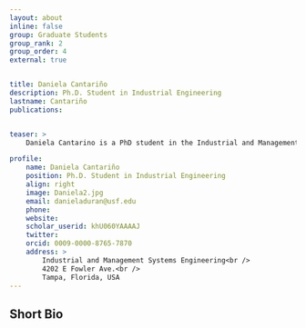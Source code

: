 ```yaml
---
layout: about
inline: false
group: Graduate Students
group_rank: 2
group_order: 4
external: true


title: Daniela Cantariño
description: Ph.D. Student in Industrial Engineering
lastname: Cantariño
publications: 


teaser: >
    Daniela Cantarino is a PhD student in the Industrial and Management Systems Engineering department at the University of South Florida, where she also received her BS in 2021. Her research interests include stochastic programming and optimization for large-scale modeling, with a focus on healthcare applications. Currently, she is optimizing kidney transplant allocation systems to improve efficiency and equity in national policies. Her primary advisor is Dr. Jose L. Zayas-Castro, with co-advisor Dr. Jorge Acuna.

profile:
    name: Daniela Cantariño
    position: Ph.D. Student in Industrial Engineering
    align: right
    image: Daniela2.jpg
    email: danieladuran@usf.edu
    phone: 
    website: 
    scholar_userid: khU060YAAAAJ
    twitter: 
    orcid: 0009-0000-8765-7870
    address: >
        Industrial and Management Systems Engineering<br />
        4202 E Fowler Ave.<br />        
        Tampa, Florida, USA
---
```




## Short Bio

